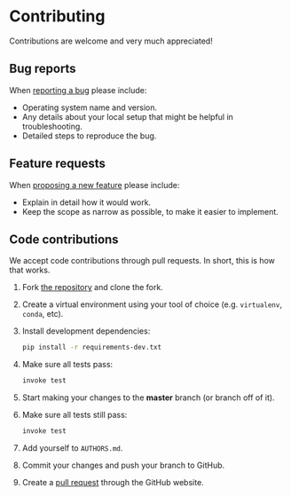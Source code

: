 # Contributing

Contributions are welcome and very much appreciated!

## Bug reports

When [reporting a bug](https://github.com/compas-dev/compas/issues) please include:

* Operating system name and version.
* Any details about your local setup that might be helpful in troubleshooting.
* Detailed steps to reproduce the bug.

## Feature requests

When [proposing a new feature](https://github.com/compas-dev/compas/issues) please include:

* Explain in detail how it would work.
* Keep the scope as narrow as possible, to make it easier to implement.

## Code contributions

We accept code contributions through pull requests.
In short, this is how that works.

1. Fork [the repository](https://github.com/fstwn/COCKATOO/) and clone the fork.
2. Create a virtual environment using your tool of choice (e.g. `virtualenv`, `conda`, etc).
3. Install development dependencies:

   ```bash
   pip install -r requirements-dev.txt
   ```

4. Make sure all tests pass:

   ```bash
   invoke test
   ```

5. Start making your changes to the **master** branch (or branch off of it).
6. Make sure all tests still pass:

   ```bash
   invoke test
   ```

7. Add yourself to `AUTHORS.md`.
8. Commit your changes and push your branch to GitHub.
9. Create a [pull request](https://help.github.com/articles/about-pull-requests/) through the GitHub website.
